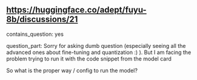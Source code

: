 ## https://huggingface.co/adept/fuyu-8b/discussions/21

contains_question: yes

question_part: Sorry for asking dumb question (especially seeing all the advanced ones about fine-tuning and quantization :) ). But I am facing the problem trying to run it with the code snippet from the model card

So what is the proper way / config to run the model?